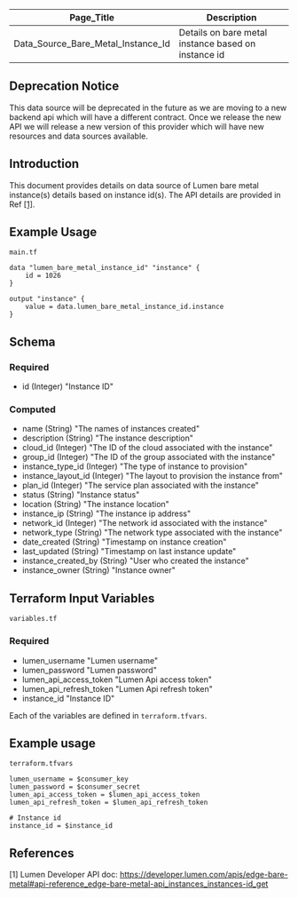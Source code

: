 | Page_Title                         | Description                                         |
|------------------------------------|-----------------------------------------------------|
| Data_Source_Bare_Metal_Instance_Id | Details on bare metal instance based on instance id |

## Deprecation Notice
This data source will be deprecated in the future as we are moving to a new backend api which will have a different contract.
Once we release the new API we will release a new version of this provider which will have new resources and data sources available.

## Introduction
This document provides details on data source of Lumen bare metal instance(s) details based on instance id(s). The API details are provided in Ref [[1]](#1).

## Example Usage
`main.tf`
```hcl
data "lumen_bare_metal_instance_id" "instance" {
    id = 1026
}

output "instance" {
    value = data.lumen_bare_metal_instance_id.instance
}
```

## Schema

### Required
- id (Integer) "Instance ID"

### Computed
- name (String) "The names of instances created"
- description (String) "The instance description"
- cloud_id (Integer) "The ID of the cloud associated with the instance"
- group_id (Integer) "The ID of the group associated with the instance"
- instance_type_id (Integer) "The type of instance to provision"
- instance_layout_id (Integer) "The layout to provision the instance from"
- plan_id (Integer) "The service plan associated with the instance"
- status (String) "Instance status"
- location (String) "The instance location"
- instance_ip (String) "The instance ip address"
- network_id (Integer) "The network id associated with the instance"
- network_type (String) "The network type associated with the instance"
- date_created (String) "Timestamp on instance creation"
- last_updated (String) "Timestamp on last instance update"
- instance_created_by (String) "User who created the instance"
- instance_owner (String) "Instance owner"

## Terraform Input Variables
`variables.tf`
### Required
- lumen_username "Lumen username"
- lumen_password "Lumen password"
- lumen_api_access_token "Lumen Api access token"
- lumen_api_refresh_token "Lumen Api refresh token"
- instance_id "Instance ID"

Each of the variables are defined in `terraform.tfvars`.

## Example usage
`terraform.tfvars`
```hcl
lumen_username = $consumer_key
lumen_password = $consumer_secret
lumen_api_access_token = $lumen_api_access_token
lumen_api_refresh_token = $lumen_api_refresh_token

# Instance id
instance_id = $instance_id
```

## References
<a id="1">[1]</a> Lumen Developer API doc: https://developer.lumen.com/apis/edge-bare-metal#api-reference_edge-bare-metal-api_instances_instances-id_get
